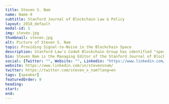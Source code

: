 ```yaml
---
title: Steven S. Nam
name: Name-9
subtitle: Stanford Journal of Blockchain Law & Policy
layout: 2018_default
modal-id: 1
img: steven.jpg
thumbnail: steven.jpg
alt: Picture of Steven S. Nam
topic: Providing Signal-to-Noise in the Blockchain Space
description: Stanford Law's CodeX Blockchain Group has identified "speculative noise" as a major impediment to the further advancement of the blockchain space. In response, and with the Law School administration's blessings, it has launched the Stanford Journal of Blockchain Law & Policy -- the first law journal to publish on the greater blockchain technology space. The Journal and other such initiatives must strive towards a united public policy front re blockchain tech in these times of uncertainty.
bio: Steven Nam is the Managing Editor of the Stanford Journal of Blockchain Law & Policy, and a Commission Member of Columbia University’s International Mobility Commission. A past Distinguished Practitioner at Stanford, he practiced law at Jones Day, has lectured at UC Davis Law School, and was the CSO of a Palo Alto-based blockchain startup. He has published most recently in the University of Pennsylvania Journal of Business Law.
social: {Twitter: "", Website: "", Linkedin: "https://www.linkedin.com/in/stevensnam/" }
website: https://www.linkedin.com/in/stevensnam/
twitter: https://twitter.com/steven_s_nam?lang=en
tags: [speaker]
featuredOrder: 9
heading: 
start: 
end: 
---
```

